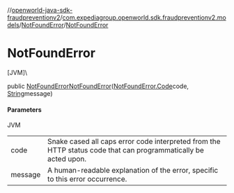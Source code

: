 //[openworld-java-sdk-fraudpreventionv2](../../../index.md)/[com.expediagroup.openworld.sdk.fraudpreventionv2.models](../index.md)/[NotFoundError](index.md)/[NotFoundError](-not-found-error.md)

# NotFoundError

[JVM]\

public [NotFoundError](index.md)[NotFoundError](-not-found-error.md)([NotFoundError.Code](-code/index.md)code, [String](https://docs.oracle.com/javase/8/docs/api/java/lang/String.html)message)

#### Parameters

JVM

| | |
|---|---|
| code | Snake cased all caps error code interpreted from the HTTP status code that can programmatically be acted upon. |
| message | A human-readable explanation of the error, specific to this error occurrence. |
